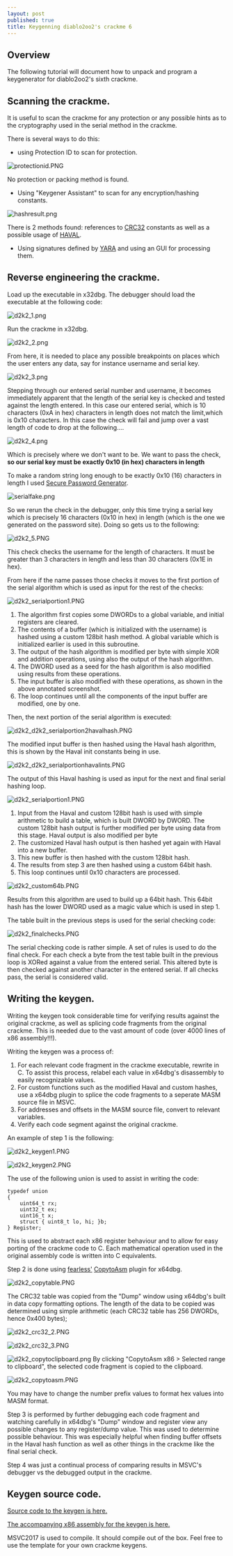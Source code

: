 ```yaml
---
layout: post
published: true
title: Keygenning diablo2oo2's crackme 6
---
```

## Overview

The following tutorial will document how to unpack and program a keygenerator for diablo2oo2's
sixth crackme.

## Scanning the crackme.

It is useful to scan the crackme for any protection or any possible hints as to the cryptography
used in the serial method in the crackme. 

There is several ways to do this:

- using Protection ID to scan for protection.

![protectionid.PNG]({{site.baseurl}}/images/crackme6/protectionid.PNG)

No protection or packing method is found.

- Using "Keygener Assistant" to scan for any encryption/hashing constants.

![hashresult.png]({{site.baseurl}}/images/crackme6/hashresult.png)

There is 2 methods found: references to [CRC32](https://en.wikipedia.org/wiki/Cyclic_redundancy_check) constants as well as a possible usage of [HAVAL](https://en.wikipedia.org/wiki/HAVAL).

- Using signatures defined by [YARA](http://virustotal.github.io/yara/) and using an GUI for processing them.


## Reverse engineering the crackme.

Load up the executable in x32dbg. 
The debugger should load the executable at the following code:

![d2k2_1.png]({{site.baseurl}}/images/crackme6/d2k2_1.PNG)

Run the crackme in x32dbg.

![d2k2_2.png]({{site.baseurl}}/images/crackme6/d2k2_2.PNG)

From here, it is needed to place any possible breakpoints on places which the user enters any
data, say for instance username and serial key. 

![d2k2_3.png]({{site.baseurl}}/images/crackme6/d2k2_3.PNG)


Stepping through our entered serial number and username, it becomes immediately apparent that the length of the serial key is checked and tested against the length entered. In this case our entered serial, which is 10 characters (0xA in hex) characters in length does not match the limit,which is 0x10 characters.
In this case the check will fail and jump over a vast length of code to drop at the following....

![d2k2_4.png]({{site.baseurl}}/images/crackme6/d2k2_4.PNG)

Which is precisely where we don't want to be. We want to pass the check, **so our serial key must be exactly 0x10 (in hex) characters in length**

To make a random string long enough to be exactly 0x10 (16) characters in length I used
[Secure Password Generator](https://passwordsgenerator.net/).

![serialfake.png]({{site.baseurl}}/images/crackme6/serialfake.png)

So we rerun the check in the debugger, only this time trying a serial key which is precisely 16 characters (0x10 in hex) in length (which is the one we generated on the password site). Doing so gets us to the following:

![d2k2_5.PNG]({{site.baseurl}}/images/crackme6/d2k2_5.PNG)

This check checks the username for the length of characters. It must be greater than 3 characters in length and less than 30 characters (0x1E in hex).

From here if the name passes those checks it moves to the first portion of the serial algorithm which is used as input for the rest of the checks:

![d2k2_serialportion1.PNG]({{site.baseurl}}/images/crackme6/d2k2_serialportion1.PNG)

1. The algorithm first copies some DWORDs to a global variable, and initial registers are cleared.
2. The contents of a buffer (which is initialized with the username) is hashed using a custom 128bit hash method. A global variable which is initialized earlier is used in this subroutine.
3. The output of the hash algorithm is modified per byte with simple XOR and addition operations, using also the output of the hash algorithm.
4. The DWORD used as a seed for the hash algorithm is also modified using results from these operations.
5. The input buffer is also modified with these operations, as shown in the above annotated screenshot.
6. The loop continues until all the components of the input buffer are modified, one by one.

Then, the next portion of the serial algorithm is executed:

![d2k2_d2k2_serialportion2havalhash.PNG]({{site.baseurl}}/images/crackme6/d2k2_serialportion2havalhash.PNG)

The modified input buffer is then hashed using the Haval hash algorithm, this is shown by the Haval init constants being in use.

![d2k2_d2k2_serialportionhavalints.PNG]({{site.baseurl}}/images/crackme6/d2k2_serialportionhavalints.PNG)

The output of this Haval hashing is used as input for the next and final serial hashing loop.

![d2k2_serialportion1.PNG]({{site.baseurl}}/images/crackme6/d2k2_serialportion2.PNG)

1. Input from the Haval and custom 128bit hash is used with simple arithmetic to build a table, 
which is built DWORD by DWORD. The custom 128bit hash output is further modified per byte using 
data from this stage. Haval output is also modified per byte
2. The customized Haval hash output is then hashed yet again with Haval into a new buffer.
3. This new buffer is then hashed with the custom 128bit hash.
4. The results from step 3 are then hashed using a custom 64bit hash.
5. This loop continues until 0x10 characters are processed.

![d2k2_custom64b.PNG]({{site.baseurl}}/images/crackme6/d2k2_custom64b.PNG)

Results from this algorithm are used to build up a 64bit hash. This 64bit hash has the lower DWORD used as a magic value which is used in step 1.



The table built in the previous steps is used for the serial checking code:

![d2k2_finalchecks.PNG]({{site.baseurl}}/images/crackme6/d2k2_finalchecks.PNG)

The serial checking code is rather simple. A set of rules is used to do the final check.
For each check a byte from the test table built in the previous loop is XORed against a value from the entered serial. This altered byte is then checked against another character in the entered serial. If all checks pass, the serial is considered valid.


## Writing the keygen.

Writing the keygen took considerable time for verifying results against the original crackme, as well as splicing code fragments from the original crackme. This is needed due to the vast amount of code (over 4000 lines of x86 assembly!!!).

Writing the keygen was a process of:
1. For each relevant code fragment in the crackme executable, rewrite in C. To assist this process, relabel each value in x64dbg's disassembly to easily recognizable values.
2. For custom functions such as the modified Haval and custom hashes, use a x64dbg plugin to splice the code fragments to a seperate MASM source file in MSVC.
3. For addresses and offsets in the MASM source file, convert to relevant variables.
4. Verify each code segment against the original crackme.

An example of step 1 is the following:

![d2k2_keygen1.PNG]({{site.baseurl}}/images/crackme6/d2k2_keygen1.PNG)

![d2k2_keygen2.PNG]({{site.baseurl}}/images/crackme6/d2k2_keygen2.PNG)

The use of the following union is used to assist in writing the code:

```
typedef union
{
	uint64_t rx;
	uint32_t ex;
	uint16_t x;
	struct { uint8_t lo, hi; }b;
} Register;
```

This is used to abstract each x86 register behaviour and to allow for easy porting of the crackme code to C. Each mathematical operation used in the original assembly code is written into C equivalents.

Step 2 is done using [fearless'](https://twitter.com/fearless0) [CopytoAsm](https://github.com/mrfearless/CopyToAsm-Plugin-x86) plugin for x64dbg. 

![d2k2_copytable.PNG]({{site.baseurl}}/images/crackme6/d2k2_copytable.PNG)

The CRC32 table was copied from the "Dump" window using x64dbg's built in data copy formatting options. The length of the data to be copied was determined using simple arithmetic (each CRC32 table has 256 DWORDs, hence 0x400 bytes);

![d2k2_crc32_2.PNG]({{site.baseurl}}/images/crackme6/d2k2_crc32_2.PNG)

![d2k2_crc32_3.PNG]({{site.baseurl}}/images/crackme6/d2k2_crc32_3.PNG)

![d2k2_copytoclipboard.png]({{site.baseurl}}/images/crackme6/d2k2_copytoclipboard.png)
By clicking "CopytoAsm x86 > Selected range to clipboard", the selected code fragment is copied to the clipboard. 

![d2k2_copytoasm.PNG]({{site.baseurl}}/images/crackme6/d2k2_copytoasm.PNG)

You may have to change the number prefix values to format hex values into MASM format.

Step 3 is performed by further debugging each code fragment and watching carefully in x64dbg's "Dump" window and register view any possible changes to any register/dump value. This was used to determine possible behaviour. This was especially helpful when finding buffer offsets in the Haval hash function as well as other things in the crackme like the final serial check.

Step 4 was just a continual process of comparing results in MSVC's debugger vs the debugged output in the crackme.


## Keygen source code.

[Source code to the keygen is here.](https://github.com/mudlord/crackme_solutions/blob/master/algo/d2k2_crackme06.c)

[The accompanying x86 assembly for the keygen is here.](https://github.com/mudlord/crackme_solutions/blob/master/keygenned/algo/d2k2_crackme06_hash.asm)

MSVC2017 is used to compile. It should compile out of the box. Feel free to use the template for your own crackme keygens.




